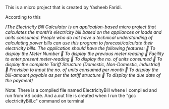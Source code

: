 This is a micro project that is created by Yasheeb Faridi.

According to this

/*The Electricity Bill Calculator is an application-based micro project that calculates
the month’s electricity bill based on the appliances or loads and units consumed.
People who do not have a technical understanding of calculating power bills can use
this program to forecast/calculate their electricity bills. The application should have
the following features:
 To display the Meter Number
 To display the previous meter reading
 Facility to enter present meter-reading
 To display the no. of units consumed
 To display the complete Tariff Structure (Domestic, Non-Domestic, Industrial)
 Provision to input the no. of units consumed per month
 To display the bill-amount payable as per the tariff structure
 To display the due date of the payment*/



Note:   There is a compiled file named ElectricityBill whene I compiled and run from VS code.
	And   a.out file is created when I run the "gcc electricityBill.c" command on terminal
